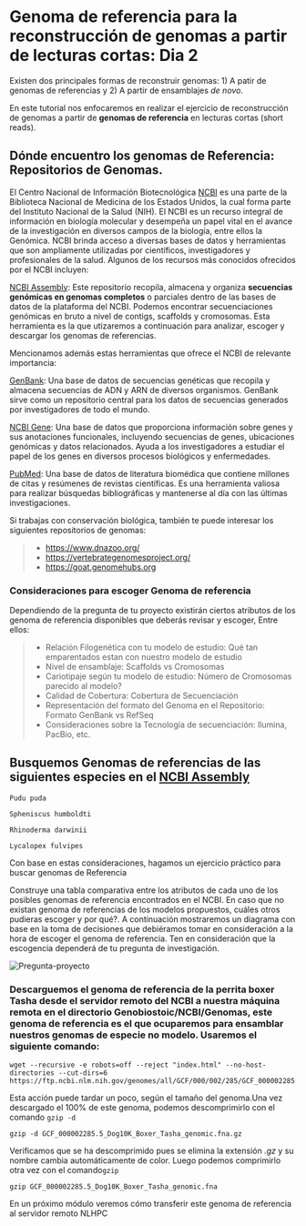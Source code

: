 # Genoma de referencia para la reconstrucción de genomas a partir de lecturas cortas: Dia 2

Existen dos principales formas de reconstruir genomas: 1) A patir de genomas de referencias y 2) A partir de  ensamblajes *de novo*.

En este tutorial nos enfocaremos en realizar el ejercicio de reconstrucción de genomas a partir de  **genomas de referencia** en lecturas cortas (short reads).
 
## Dónde encuentro los genomas de Referencia: Repositorios de Genomas.

El Centro Nacional de Información Biotecnológica [NCBI](https://www.ncbi.nlm.nih.gov/) es una parte de la Biblioteca Nacional de Medicina de los Estados Unidos, la cual forma parte del Instituto Nacional de la Salud (NIH). El NCBI es un recurso integral de información en biología molecular y desempeña un papel vital en el avance de la investigación en diversos campos de la biología, entre ellos la Genómica.
NCBI brinda acceso a diversas bases de datos y herramientas que son ampliamente utilizadas por científicos, investigadores y profesionales de la salud. Algunos de los recursos más conocidos ofrecidos por el NCBI incluyen:

[NCBI Assembly](https://www.ncbi.nlm.nih.gov/assembly):  Este repositorio recopila, almacena y organiza **secuencias genómicas en genomas completos** o parciales dentro de las bases de datos de la plataforma del NCBI. Podemos encontrar secuenciaciones genómicas en bruto a nivel de contigs, scaffolds y cromosomas. Esta herramienta es la que utizaremos a continuación para analizar, escoger y descargar los genomas de referencias.

Mencionamos además estas herramientas que ofrece el NCBI de relevante importancia:

[GenBank](https://www.ncbi.nlm.nih.gov/genbank/): Una base de datos de secuencias genéticas que recopila y almacena secuencias de ADN y ARN de diversos organismos. GenBank sirve como un repositorio central para los datos de secuencias generados por investigadores de todo el mundo.

[NCBI Gene](https://www.ncbi.nlm.nih.gov/gene/): Una base de datos que proporciona información sobre genes y sus anotaciones funcionales, incluyendo secuencias de genes, ubicaciones genómicas y datos relacionados. Ayuda a los investigadores a estudiar el papel de los genes en diversos procesos biológicos y enfermedades.

[PubMed](https://pubmed.ncbi.nlm.nih.gov/): Una base de datos de literatura biomédica que contiene millones de citas y resúmenes de revistas científicas. Es una herramienta valiosa para realizar búsquedas bibliográficas y mantenerse al día con las últimas investigaciones.

Si trabajas con conservación biológica, también te puede interesar los siguientes repositorios de genomas: 

> + https://www.dnazoo.org/
> + https://vertebrategenomesproject.org/
> + https://goat.genomehubs.org


### Consideraciones para escoger Genoma de referencia

Dependiendo de la pregunta de tu proyecto existirán ciertos atributos de los genoma de referencia disponibles que deberás revisar y escoger, Entre ellos:  

> + Relación Filogenética con tu modelo de estudio: Qué tan emparentados estan con nuestro modelo de estudio
> + Nivel de ensamblaje: Scaffolds vs Cromosomas
> + Cariotipaje según tu modelo de estudio: Número de Cromosomas parecido al modelo?
> + Calidad de Cobertura: Cobertura de Secuenciación
> + Representación del formato del Genoma en el Repositorio: Formato GenBank vs RefSeq
> + Consideraciones sobre la Tecnología de secuenciación: Ilumina, PacBio, etc.


## Busquemos Genomas de referencias de las siguientes especies en el [NCBI Assembly](https://www.ncbi.nlm.nih.gov/assembly)

```
Pudu puda
```
```
Spheniscus humboldti
```
```
Rhinoderma darwinii
```
```
Lycalopex fulvipes
```

Con base en estas consideraciones, hagamos un ejercicio práctico para buscar genomas de Referencia 


Construye una tabla comparativa entre los atributos de cada uno de los posibles genomas de referencia encontrados en el NCBI. En caso que no existan genoma de referencias de los modelos propuestos, cuáles otros pudieras escoger y por qué?. A continuación mostraremos un diagrama con base en la toma de decisiones que debiéramos tomar en consideración a la hora de escoger el genoma de referencia. Ten en consideración que la escogencia dependerá de tu pregunta de investigación.


![Pregunta-proyecto](https://github.com/lafabi/Genobiostoic/blob/main/Pregunta-proyecto.png)


### Descarguemos el genoma de referencia de la perrita boxer **Tasha** desde el servidor remoto del NCBI a nuestra máquina remota en el directorio Genobiostoic/NCBI/Genomas, este genoma de referencia es el que ocuparemos para ensamblar nuestros genomas de especie no modelo. Usaremos el siguiente comando: 

```
wget --recursive -e robots=off --reject "index.html" --no-host-directories --cut-dirs=6 https://ftp.ncbi.nlm.nih.gov/genomes/all/GCF/000/002/285/GCF_000002285.5_Dog10K_Boxer_Tasha/GCF_000002285.5_Dog10K_Boxer_Tasha_genomic.fna.gz
```
Esta acción puede tardar un poco, según el tamaño del genoma.Una vez descargado el 100% de este genoma, podemos descomprimirlo con el comando ```gzip -d```

```
gzip -d GCF_000002285.5_Dog10K_Boxer_Tasha_genomic.fna.gz

```
Verificamos que se ha descomprimido pues se elimina la extensión *.gz* y su nombre cambia automáticamente de color. Luego podemos comprimirlo otra vez con el comando```gzip```

```
gzip GCF_000002285.5_Dog10K_Boxer_Tasha_genomic.fna

```

En un próximo módulo veremos cómo transferir este genoma de referencia al servidor remoto NLHPC
